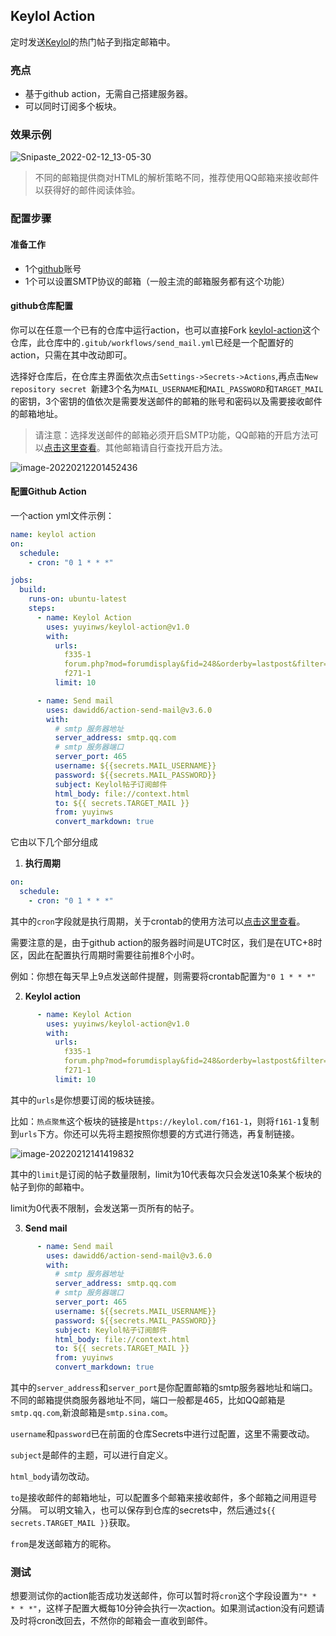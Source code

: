 ## Keylol Action

定时发送[Keylol](https://keylol.com)的热门帖子到指定邮箱中。

### 亮点

- 基于github action，无需自己搭建服务器。
- 可以同时订阅多个板块。

### 效果示例

![Snipaste_2022-02-12_13-05-30](https://s2.loli.net/2022/02/12/suQLYaUDeMXIrEJ.jpg)

> 不同的邮箱提供商对HTML的解析策略不同，推荐使用QQ邮箱来接收邮件以获得好的邮件阅读体验。

### 配置步骤

#### 准备工作

- 1个[github](https://github.com)账号
- 1个可以设置SMTP协议的邮箱（一般主流的邮箱服务都有这个功能）

#### github仓库配置

你可以在任意一个已有的仓库中运行action，也可以直接Fork [keylol-action](https://github.com/yuyinws/keylol-action)这个仓库，此仓库中的`.gitub/workflows/send_mail.yml`已经是一个配置好的action，只需在其中改动即可。

选择好仓库后，在仓库主界面依次点击`Settings->Secrets->Actions`,再点击`New repository secret `新建3个名为`MAIL_USERNAME`和`MAIL_PASSWORD`和`TARGET_MAIL`的密钥，3个密钥的值依次是需要发送邮件的邮箱的账号和密码以及需要接收邮件的邮箱地址。

> 请注意：选择发送邮件的邮箱必须开启SMTP功能，QQ邮箱的开启方法可以[点击这里查看](https://service.mail.qq.com/cgi-bin/help?subtype=1&no=166&id=28)。其他邮箱请自行查找开启方法。

![image-20220212201452436](https://s2.loli.net/2022/02/12/Y8BRINW1fM26ncP.png)

#### 配置Github Action

一个action yml文件示例：

```yaml
name: keylol action
on:
  schedule:
    - cron: "0 1 * * *"

jobs:
  build:
    runs-on: ubuntu-latest
    steps:
      - name: Keylol Action
        uses: yuyinws/keylol-action@v1.0
        with:
          urls: 
            f335-1
            forum.php?mod=forumdisplay&fid=248&orderby=lastpost&filter=dateline&dateline=604800
            f271-1
          limit: 10

      - name: Send mail
        uses: dawidd6/action-send-mail@v3.6.0
        with:
          # smtp 服务器地址
          server_address: smtp.qq.com
          # smtp 服务器端口
          server_port: 465
          username: ${{secrets.MAIL_USERNAME}}
          password: ${{secrets.MAIL_PASSWORD}}
          subject: Keylol帖子订阅邮件
          html_body: file://context.html
          to: ${{ secrets.TARGET_MAIL }}
          from: yuyinws
          convert_markdown: true
```

它由以下几个部分组成

1. **执行周期**

```yaml
on:
  schedule:
    - cron: "0 1 * * *"
```

其中的`cron`字段就是执行周期，关于crontab的使用方法可以[点击这里查看](https://tools.fun/crontab.html)。

需要注意的是，由于github action的服务器时间是UTC时区，我们是在UTC+8时区，因此在配置执行周期时需要往前推8个小时。

例如：你想在每天早上9点发送邮件提醒，则需要将crontab配置为`"0 1 * * *"`

2. **Keylol action**

```yaml
      - name: Keylol Action
        uses: yuyinws/keylol-action@v1.0
        with:
          urls: 
            f335-1
            forum.php?mod=forumdisplay&fid=248&orderby=lastpost&filter=dateline&dateline=604800
            f271-1
          limit: 10
```

其中的`urls`是你想要订阅的板块链接。

比如：`热点聚焦`这个板块的链接是`https://keylol.com/f161-1`，则将`f161-1`复制到`urls`下方。你还可以先将主题按照你想要的方式进行筛选，再复制链接。

![image-20220212141419832](https://s2.loli.net/2022/02/12/awQeY2J8m9ExONn.png)

其中的`limit`是订阅的帖子数量限制，limit为10代表每次只会发送10条某个板块的帖子到你的邮箱中。

limit为0代表不限制，会发送第一页所有的帖子。

3. **Send mail**

```yaml
      - name: Send mail
        uses: dawidd6/action-send-mail@v3.6.0
        with:
          # smtp 服务器地址
          server_address: smtp.qq.com
          # smtp 服务器端口
          server_port: 465
          username: ${{secrets.MAIL_USERNAME}}
          password: ${{secrets.MAIL_PASSWORD}}
          subject: Keylol帖子订阅邮件
          html_body: file://context.html
          to: ${{ secrets.TARGET_MAIL }}
          from: yuyinws
          convert_markdown: true
```

其中的`server_address`和`server_port`是你配置邮箱的smtp服务器地址和端口。不同的邮箱提供商服务器地址不同，端口一般都是465，比如QQ邮箱是`smtp.qq.com`,新浪邮箱是`smtp.sina.com`。

`username`和`password`已在前面的仓库Secrets中进行过配置，这里不需要改动。

`subject`是邮件的主题，可以进行自定义。

`html_body`请勿改动。

`to`是接收邮件的邮箱地址，可以配置多个邮箱来接收邮件，多个邮箱之间用逗号分隔。
可以明文输入，也可以保存到仓库的secrets中，然后通过`${{ secrets.TARGET_MAIL }}`获取。

`from`是发送邮箱方的昵称。

### 测试

想要测试你的action能否成功发送邮件，你可以暂时将`cron`这个字段设置为`"* * * * *"`，这样子配置大概每10分钟会执行一次action。如果测试action没有问题请及时将cron改回去，不然你的邮箱会一直收到邮件。